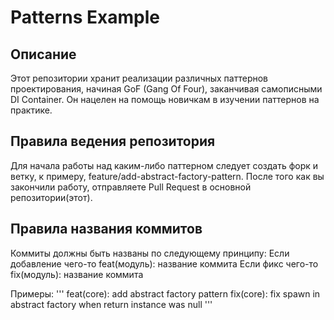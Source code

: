 # Patterns Example
## Описание
Этот репозитории хранит реализации различных паттернов проектирования, начиная GoF (Gang Of Four), заканчивая самописными DI Container. Он нацелен на помощь новичкам в изучении паттернов на практике.
## Правила ведения репозитория
Для начала работы над каким-либо паттерном следует создать форк и ветку, к примеру, feature/add-abstract-factory-pattern.
После того как вы закончили работу, отправляете Pull Request в основной репозитории(этот).
## Правила названия коммитов
Коммиты должны быть названы по следующему принципу:
Если добавление чего-то feat(модуль): название коммита
Если фикс чего-то fix(модуль): название коммита

Примеры:
'''
  feat(core): add abstract factory pattern
  fix(core): fix spawn in abstract factory when return instance was null
'''
